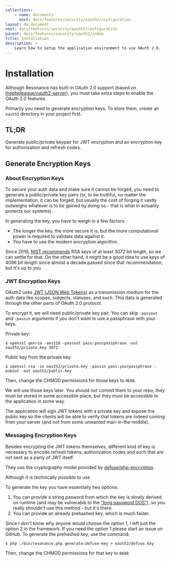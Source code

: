 ```yaml
---
collections: 
    - name: documents
      next: docs/features/security/oauth2/configuration
layout: dm:document
next: docs/features/security/oauth2/configuration
parent: docs/features/security/oauth2/index
title: Installation
description: >
    Learn how to setup the application environment to use OAuth 2.0.
---
```


# Installation

Although Resonance has built-in OAuth 2.0 support (based on 
[thephpleague/oauth2-server](https://github.com/thephpleague/oauth2-server)), 
you must take extra steps to enable the OAuth 2.0 features.

Primarily you need to generate encryption keys. To store them, create an 
`oauth2` directory in your project first.

## TL;DR

Generate public/private keypair for JWT encryption and an encryption key for
authorization and refresh codes.

## Generate Encryption Keys

### About Encryption Keys

To secure your auth data and make sure it cannot be forged, you need to 
generate a public/private key pairs (or, to be truthful, no matter the 
implementation, it can be forged, but usually the cost of forging it 
vastly outweighs whatever is to be gained by doing so - that is what in 
actuality protects our systems). 

In generating the key, you have to weigh in a few factors:
- The longer the key, the more secure it is, but the more computational power is
    required to validate data against it.
- You have to use the modern encryption algorithm.

Since 2016, 
[NIST recommends](https://cryptome.org/2016/01/CNSA-Suite-and-Quantum-Computing-FAQ.pdf) 
RSA keys of at least 3072 bit length, so we can settle for that. On the 
other hand, it might be a good idea to use keys of 4096 bit length since almost a
decade passed since that recommendation, but it's up to you.

### JWT Encryption Keys

OAuth2 uses [JWT (JSON Web Tokens)](https://datatracker.ietf.org/doc/html/rfc7519) 
as a transmission medium for the auth data like scopes, subjects, statuses, and 
such. This data is generated through the other parts of OAuth 2.0 protocol.

To encrypt it, we will need public/private key pair. You can skip `-passout` 
and `-passin` arguments if you don't want to use a passphrase with your keys.

Private key:

```shell
$ openssl genrsa -aes128 -passout pass:yourpassphrase -out oauth2/private.key 3072
```

Public key from the private key:

```shell
$ openssl rsa -in oauth2/private.key -passin pass:yourpassphrase -pubout -out oauth2/public.key
```

Then, change the CHMOD permissions for those keys to `0600`.

We will use those keys later. You should not commit them to your repo, they 
must be stored in some accessible place, but they must be accessible to the
application in some way.

The application will sign JWT tokens with a private key and expose the public 
key so the clients will be able to verify that tokens are indeed coming from 
your server (and not from some unwanted man-in-the-middle).

### Messaging Encryption Keys

Besides encrypting the JWT tokens themselves, different kind of key is 
necessary to encode refresh tokens, authorization codes and such that are not
sent as a party of JWT itself.

They use the cryptography model provided by 
[defuse/php-encryption](https://github.com/defuse/php-encryption/blob/master/docs/CryptoDetails.md).

Although it is technically possible to use 

To generate the key you have essentially two options:
1. You can provide a string pasword from which the key is slowly derived on 
    runtime (and may be vulnerable to the 
    ["long password DOS"](https://github.com/defuse/php-encryption/issues/230)),
    so you really shouldn't use this method - but it's there.
2. You can provide an already prehashed key, which is much faster.

Since I don't know why anyone would choose the option 1, I left just the option
2 in the framework. If you need the option 1 please start an issue on GitHub. 
To generate the prehashed key, use the command:

```shell
$ php ./bin/resonance.php generate:defuse-key > oauth2/defuse.key
```

Then, change the CHMOD permissions for that key to `0600`.
